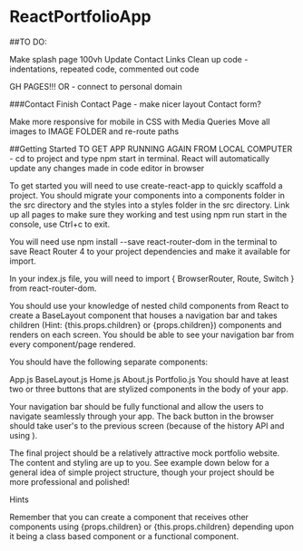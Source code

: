 # ReactPortfolioApp

##TO DO:

Make splash page 100vh
Update Contact Links
Clean up code - indentations, repeated code, commented out code


  GH PAGES!!!
  OR - connect to personal domain


###Contact
  Finish Contact Page - make nicer layout
    Contact form?

Make more responsive for mobile in CSS with Media Queries
Move all images to IMAGE FOLDER and re-route paths


##Getting Started
TO GET APP RUNNING AGAIN FROM LOCAL COMPUTER - cd to project and type npm start in terminal. React will automatically update any changes made in code editor in browser


To get started you will need to use create-react-app to quickly scaffold a project. You should migrate your components into a components folder in the src directory and the styles into a styles folder in the src directory. Link up all pages to make sure they working and test using npm run start in the console, use Ctrl+c to exit.

You will need use npm install --save react-router-dom in the terminal to save React Router 4 to your project dependencies and make it available for import.

In your index.js file, you will need to import { BrowserRouter, Route, Switch } from react-router-dom.

You should use your knowledge of nested child components from React to create a BaseLayout component that houses a navigation bar and takes children (Hint: {this.props.children} or {props.children}) components and renders on each screen. You should be able to see your navigation bar from every component/page rendered.

You should have the following separate components:

App.js
BaseLayout.js
Home.js
About.js
Portfolio.js
You should have at least two or three buttons that are stylized <Link> components in the body of your app.

Your navigation bar should be fully functional and allow the users to navigate seamlessly through your app. The back button in the browser should take user's to the previous screen (because of the history API and using <BrowserRouter>).

The final project should be a relatively attractive mock portfolio website. The content and styling are up to you. See example down below for a general idea of simple project structure, though your project should be more professional and polished!

Hints  

Remember that you can create a component that receives other components using {props.children} or {this.props.children} depending upon it being a class based component or a functional component.
